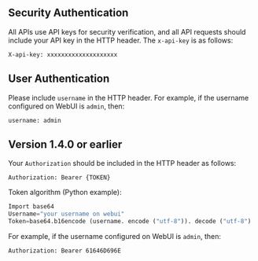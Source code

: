 ## Security Authentication

All APIs use API keys for security verification, and all API requests should include your API key in the HTTP header. The `x-api-key` is as follows:
```Config
X-api-key: xxxxxxxxxxxxxxxxxxxx
```

## User Authentication

Please include `username` in the HTTP header. For example, if the username configured on WebUI is `admin`, then:

```config
username: admin
```

## Version 1.4.0 or earlier

Your `Authorization` should be included in the HTTP header as follows:

```Config
Authorization: Bearer {TOKEN}
```

Token algorithm (Python example):

```Python
Import base64
Username="your username on webui"
Token=base64.b16encode (username. encode ("utf-8")). decode ("utf-8")
```

For example, if the username configured on WebUI is `admin`, then:
```Config
Authorization: Bearer 61646D696E
```
